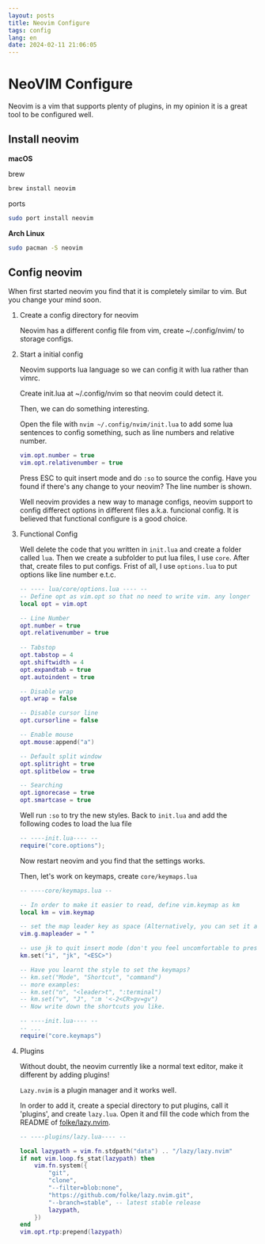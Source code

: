 ```yaml
---
layout: posts
title: Neovim Configure
tags: config
lang: en
date: 2024-02-11 21:06:05
---
```



# NeoVIM Configure

Neovim is a vim that supports plenty of plugins, in my opinion it is a great tool to be configured well.

## Install neovim

**macOS**  

brew
```sh
brew install neovim
```
ports
```sh
sudo port install neovim
```

**Arch Linux**

```sh
sudo pacman -S neovim
```

## Config neovim

When first started neovim you find that it is completely similar to vim. But you change your mind soon.

1. Create a config directory for neovim

    Neovim has a different config file from vim, create ~/.config/nvim/ to storage configs.

2. Start a initial config

    Neovim supports lua language so we can config it with lua rather than vimrc.

    Create init.lua at ~/.config/nvim so that neovim could detect it.  
    
    Then, we can do something interesting.

    Open the file with `nvim ~/.config/nvim/init.lua` to add some lua sentences to config something, such as line numbers and relative number.  

    ```lua
    vim.opt.number = true
    vim.opt.relativenumber = true
    ```

    Press ESC to quit insert mode and do `:so` to source the config. Have you found if there's any change to your neovim? The line number is shown.

    Well neovim provides a new way to manage configs, neovim support to config differect options in different files a.k.a. funcional config. It is believed that functional configure is a good choice.

3. Functional Config

    Well delete the code that you written in `init.lua` and create a folder called `lua`. Then we create a subfolder to put lua files, I use `core`. After that, create files to put configs. Frist of all, I use `options.lua` to put options like line number e.t.c.

    ```lua
    -- ---- lua/core/options.lua ---- --
    -- Define opt as vim.opt so that no need to write vim. any longer
    local opt = vim.opt

    -- Line Number
    opt.number = true
    opt.relativenumber = true
        
    -- Tabstop
    opt.tabstop = 4
    opt.shiftwidth = 4
    opt.expandtab = true
    opt.autoindent = true
    
    -- Disable wrap
    opt.wrap = false
    
    -- Disable cursor line
    opt.cursorline = false
    
    -- Enable mouse
    opt.mouse:append("a")
    
    -- Default split window
    opt.splitright = true
    opt.splitbelow = true
    
    -- Searching
    opt.ignorecase = true
    opt.smartcase = true
    
    ``` 
    
    Well run `:so` to try the new styles. Back to `init.lua` and add the following codes to load the lua file

    ```lua
    -- ----init.lua---- --
    require("core.options");
    ```

    Now restart neovim and you find that the settings works.

    Then, let's work on keymaps, create `core/keymaps.lua` 

    ```lua
    -- ----core/keymaps.lua --

    -- In order to make it easier to read, define vim.keymap as km
    local km = vim.keymap

    -- set the map leader key as space (Alternatively, you can set it as ',' e.t.c)
    vim.g.mapleader = " "
    
    -- use jk to quit insert mode (don't you feel uncomfortable to press ESC)
    km.set("i", "jk", "<ESC>")

    -- Have you learnt the style to set the keymaps?
    -- km.set("Mode", "Shortcut", "command")
    -- more examples:
    -- km.set("n", "<leader>t", ":terminal")
    -- km.set("v", "J", ":m '<-2<CR>gv=gv")
    -- Now write down the shortcuts you like.
    ```
    
    ```lua
    -- ----init.lua---- --
    -- ...
    require("core.keymaps")
    ``` 

4. Plugins
    
    Without doubt, the neovim currently like a normal text editor, make it different by adding plugins!

    `Lazy.nvim` is a plugin manager and it works well. 

    In order to add it, create a special directory to put plugins, call it 'plugins', and create `lazy.lua`. Open it and fill the code which from the README of [folke/lazy.nvim](https://github.com/folke/lazy.nvim).

    ```lua
    -- ----plugins/lazy.lua---- --

    local lazypath = vim.fn.stdpath("data") .. "/lazy/lazy.nvim"
    if not vim.loop.fs_stat(lazypath) then
    	vim.fn.system({
    		"git",
    		"clone",
    		"--filter=blob:none",
    		"https://github.com/folke/lazy.nvim.git",
    		"--branch=stable", -- latest stable release
    		lazypath,
    	})
    end
    vim.opt.rtp:prepend(lazypath)
    ```

    


